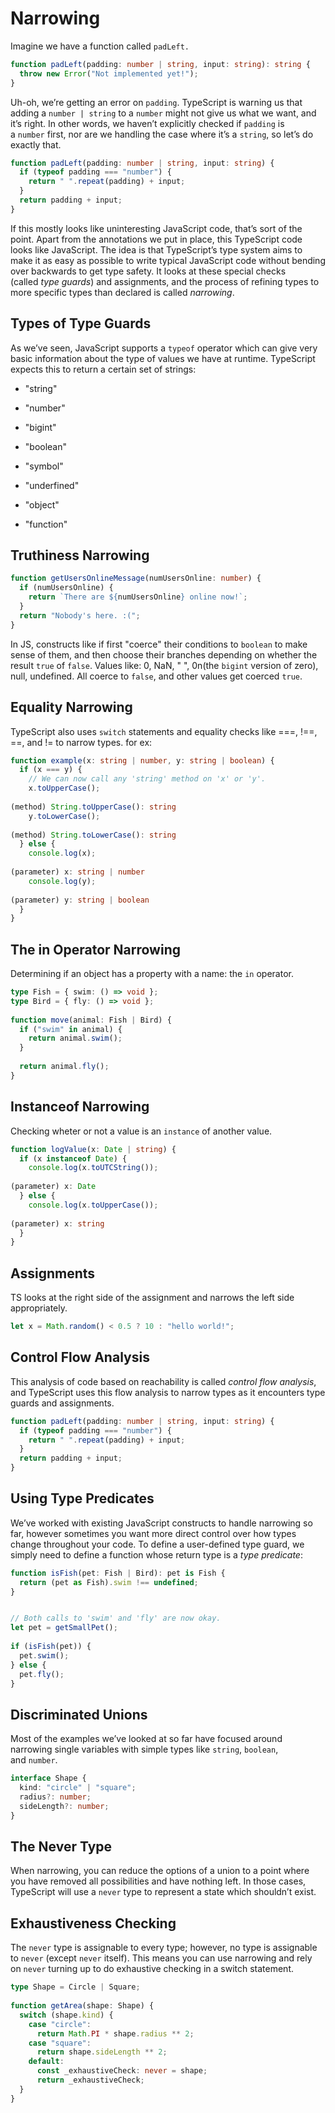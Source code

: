 # Narrowing

Imagine we have a function called `padLeft.`

```ts
function padLeft(padding: number | string, input: string): string {
  throw new Error("Not implemented yet!");
}
```

Uh-oh, we’re getting an error on `padding`. TypeScript is warning us that adding a `number | string` to a `number` might not give us what we want, and it’s right. In other words, we haven’t explicitly checked if `padding` is a `number` first, nor are we handling the case where it’s a `string`, so let’s do exactly that.

```ts
function padLeft(padding: number | string, input: string) {
  if (typeof padding === "number") {
    return " ".repeat(padding) + input;
  }
  return padding + input;
}
```

If this mostly looks like uninteresting JavaScript code, that’s sort of the point. Apart from the annotations we put in place, this TypeScript code looks like JavaScript. The idea is that TypeScript’s type system aims to make it as easy as possible to write typical JavaScript code without bending over backwards to get type safety. It looks at these special checks (called *type guards*) and assignments, and the process of refining types to more specific types than declared is called *narrowing*.

## Types of Type Guards

As we’ve seen, JavaScript supports a `typeof` operator which can give very basic information about the type of values we have at runtime. TypeScript expects this to return a certain set of strings:

- "string"

- "number"

- "bigint"

- "boolean"

- "symbol"

- "underfined"

- "object"

- "function"

## Truthiness Narrowing

```ts
function getUsersOnlineMessage(numUsersOnline: number) {
  if (numUsersOnline) {
    return `There are ${numUsersOnline} online now!`;
  }
  return "Nobody's here. :(";
}
```

In JS, constructs like if first "coerce" their conditions to `boolean` to make sense of them, and then choose their branches depending on whether the result `true` of `false`. Values like: 0, NaN, " ", 0n(the `bigint` version of zero), null, undefined. All coerce to `false`, and other values get coerced `true`.

## Equality Narrowing

TypeScript also uses `switch` statements and equality checks like ===, !==, ==, and != to narrow types. for ex:

```ts
function example(x: string | number, y: string | boolean) {
  if (x === y) {
    // We can now call any 'string' method on 'x' or 'y'.
    x.toUpperCase();
          
(method) String.toUpperCase(): string
    y.toLowerCase();
          
(method) String.toLowerCase(): string
  } else {
    console.log(x);
               
(parameter) x: string | number
    console.log(y);
               
(parameter) y: string | boolean
  }
}
```

## The in Operator Narrowing

Determining if an object has a property with a name: the `in` operator.

```ts
type Fish = { swim: () => void };
type Bird = { fly: () => void };
 
function move(animal: Fish | Bird) {
  if ("swim" in animal) {
    return animal.swim();
  }
 
  return animal.fly();
}
```

## Instanceof Narrowing

Checking wheter or not a value is an `instance` of another value.

```ts
function logValue(x: Date | string) {
  if (x instanceof Date) {
    console.log(x.toUTCString());
               
(parameter) x: Date
  } else {
    console.log(x.toUpperCase());
               
(parameter) x: string
  }
}
```

## Assignments

TS looks at the right side of the assignment and narrows the left side appropriately.

```ts
let x = Math.random() < 0.5 ? 10 : "hello world!";
```

## Control Flow Analysis

This analysis of code based on reachability is called *control flow analysis*, and TypeScript uses this flow analysis to narrow types as it encounters type guards and assignments.

```ts
function padLeft(padding: number | string, input: string) {
  if (typeof padding === "number") {
    return " ".repeat(padding) + input;
  }
  return padding + input;
}
```

## Using Type Predicates

We’ve worked with existing JavaScript constructs to handle narrowing so far, however sometimes you want more direct control over how types change throughout your code. To define a user-defined type guard, we simply need to define a function whose return type is a *type predicate*:

```ts
function isFish(pet: Fish | Bird): pet is Fish {
  return (pet as Fish).swim !== undefined;
}


// Both calls to 'swim' and 'fly' are now okay.
let pet = getSmallPet();
 
if (isFish(pet)) {
  pet.swim();
} else {
  pet.fly();
}
```

## Discriminated Unions

Most of the examples we’ve looked at so far have focused around narrowing single variables with simple types like `string`, `boolean`, and `number`.

```ts
interface Shape {
  kind: "circle" | "square";
  radius?: number;
  sideLength?: number;
}
```

## The Never Type

When narrowing, you can reduce the options of a union to a point where you have removed all possibilities and have nothing left. In those cases, TypeScript will use a `never` type to represent a state which shouldn’t exist.

## Exhaustiveness Checking

The `never` type is assignable to every type; however, no type is assignable to `never` (except `never` itself). This means you can use narrowing and rely on `never` turning up to do exhaustive checking in a switch statement.

```ts
type Shape = Circle | Square;
 
function getArea(shape: Shape) {
  switch (shape.kind) {
    case "circle":
      return Math.PI * shape.radius ** 2;
    case "square":
      return shape.sideLength ** 2;
    default:
      const _exhaustiveCheck: never = shape;
      return _exhaustiveCheck;
  }
}
```
